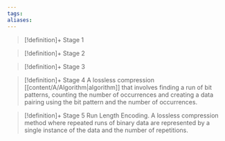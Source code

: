 ```yaml
---
tags:
aliases:
---
```


> [!definition]+ Stage 1
>

> [!definition]+ Stage 2
>

> [!definition]+ Stage 3
>

> [!definition]+ Stage 4
> A lossless compression [[content/A/Algorithm|algorithm]] that involves finding a run of bit patterns, counting the number of occurrences and creating a data pairing using the bit pattern and the number of occurrences.

> [!definition]+ Stage 5
> Run Length Encoding. A lossless compression method where repeated runs of binary data are represented by a single instance of the data and the number of repetitions.



